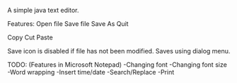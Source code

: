 A simple java text editor.

Features:
Open file
Save file
Save As
Quit

Copy
Cut
Paste

Save icon is disabled if file has not been modified.
Saves using dialog menu.

TODO:
(Features in Microsoft Notepad)
-Changing font
-Changing font size
-Word wrapping
-Insert time/date
-Search/Replace
-Print

